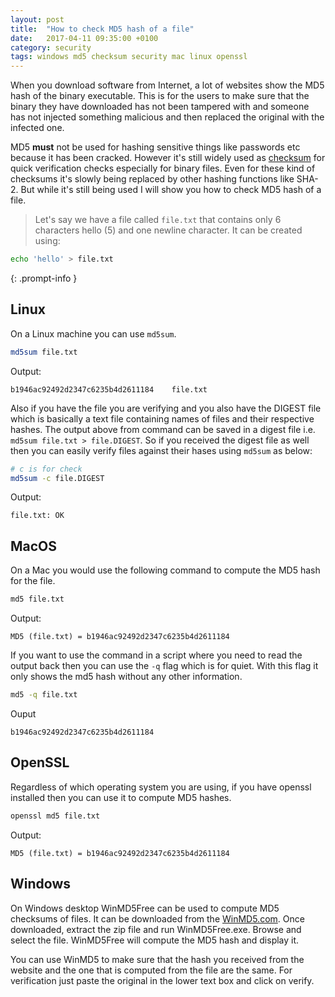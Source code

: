 ```yaml
---
layout: post
title:  "How to check MD5 hash of a file"
date:   2017-04-11 09:35:00 +0100
category: security
tags: windows md5 checksum security mac linux openssl
---
```


When you download software from Internet, a lot of websites show the MD5 hash of the binary executable. This is for the users to make sure that the binary they have downloaded has not been tampered with and someone has not injected something malicious and then replaced the original with the infected one.

MD5 **must** not be used for hashing sensitive things like passwords etc because it has been cracked. However it's still widely used as [checksum](https://en.wikipedia.org/wiki/Checksum) for quick verification checks especially for binary files. Even for these kind of checksums it's slowly being replaced by other hashing functions like SHA-2. But while it's still being used I will show you how to check MD5 hash of a file.

> Let's say we have a file called `file.txt` that contains only 6 characters hello (5) and one newline character. It can be created using:
```bash
echo 'hello' > file.txt
```
{: .prompt-info }

## Linux
On a Linux machine you can use `md5sum`.

```bash
md5sum file.txt
```

Output:

```
b1946ac92492d2347c6235b4d2611184    file.txt
```

Also if you have the file you are verifying and you also have the DIGEST file which is basically a text file containing names of files and their respective hashes. The output above from command can be saved in a digest file i.e. `md5sum file.txt > file.DIGEST`. So if you received the digest file as well then you can easily verify files against their hases using `md5sum` as below:

```bash
# c is for check
md5sum -c file.DIGEST
```

Output:

```
file.txt: OK
```
## MacOS
On a Mac you would use the following command to compute the MD5 hash for the file.

```bash
md5 file.txt
```

Output:

```
MD5 (file.txt) = b1946ac92492d2347c6235b4d2611184
```

If you want to use the command in a script where you need to read the output back then you can use the `-q` flag which is for quiet. With this flag it only shows the md5 hash without any other information.

```bash
md5 -q file.txt
```

Ouput

```
b1946ac92492d2347c6235b4d2611184
```

## OpenSSL
Regardless of which operating system you are using, if you have openssl installed then you can use it to compute MD5 hashes.

```bash
openssl md5 file.txt
```

Output:

```
MD5 (file.txt) = b1946ac92492d2347c6235b4d2611184
```

## Windows
On Windows desktop WinMD5Free can be used to compute MD5 checksums of files. It can be downloaded from the [WinMD5.com](http://winmd5.com/). Once downloaded, extract the zip file and run WinMD5Free.exe.
Browse and select the file. WinMD5Free will compute the MD5 hash and display it.

You can use WinMD5 to make sure that the hash you received from the website and the one that is computed from the file are the same. For verification just paste the original in the lower text box and click on verify.
